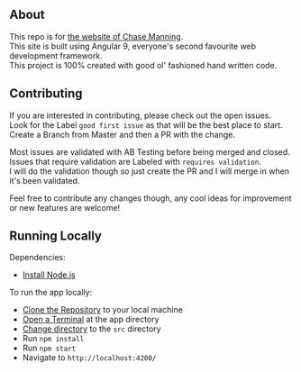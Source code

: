 ## About

This repo is for [the website of Chase Manning](https://chasemanning.co.nz).  
This site is built using Angular 9, everyone's second favourite web development framework.  
This project is 100% created with good ol' fashioned hand written code.

## Contributing

If you are interested in contributing, please check out the open issues.  
Look for the Label `good first issue` as that will be the best place to start.  
Create a Branch from Master and then a PR with the change.  

Most issues are validated with AB Testing before being merged and closed.  
Issues that require validation are Labeled with `requires validation`.  
I will do the validation though so just create the PR and I will merge in when it's been validated.

Feel free to contribute any changes though, any cool ideas for improvement or new features are welcome!

## Running Locally

Dependencies:
* [Install Node.js](https://nodejs.org/en/download/)

To run the app locally:
* [Clone the Repository](https://www.google.com/search?q=how+to+clone+a+repository+from+github) to your local machine
* [Open a Terminal](https://www.google.com/search?q=how+to+open+a+terminal+in+a+directory&oq=how+to+open+a+terminal+in+a+directory) at the app directory
* [Change directory](https://www.google.com/search?q=how+to+cd+to+a+directory&oq=how+to+cd+to+a+directory) to the `src` directory
* Run `npm install`
* Run `npm start`
* Navigate to `http://localhost:4200/`
